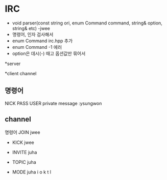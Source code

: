 # IRC

* void parser(const string ori, enum Command command, string& option, string& etc) -jwee
* 명령어, 인자 검사해서
* enum Command irc.hpp 추가
* enum Command -1 에러
* option은 데시(-) 때고 옵션값만 묶어서


*server


*client
channel 



## 명령어
NICK
PASS
USER
private message
:ysungwon

## channel
명령어
JOIN jwee

* KICK jwee
* INVITE juha
* TOPIC juha

* MODE juha
    i
    o
    k
    t
    l
